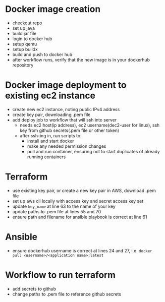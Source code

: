 # Docker image creation
- checkout repo
- set up java
- build jar file
- login to docker hub
- setup qemu
- setup buildx
- build and push to docker hub
- after workflow runs, verify that the new image is in your dockerhub repository

# Docker image deployment to existing ec2 instance
- create new ec2 instance, noting public IPv4 address
- create key pair, downloading .pem file
- add deploy job to workflow that will ssh into server
    - needs ec2 host(ip address), ec2 username(dec2-user for linux), ssh key from github secrets(.pem file or other token)
    - after ssh-ing in, run scripts to:
        - install and start docker
        - make any needed permission changes
        - pull and run container, ensuring not to start duplicates of already running containers

 # Terraform
 - use existing key pair, or create a new key pair in AWS, download .pem file
 - set up aws cli locally with access key and secret access key set
 - update `key_name` at line 63 to the name of your key
 - update paths to .pem file at lines 55 and 70
 - ensure path and filename for ansible playbook is correct at line 61

 # Ansible
 - ensure dockerhub username is correct at lines 24 and 27, i.e. `docker pull <username>/<application name>:latest`

 # Workflow to run terraform
 - add secrets to github
 - change paths to .pem file to reference github secrets